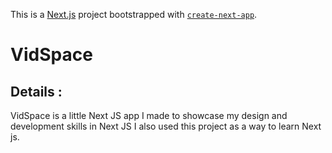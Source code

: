 This is a [Next.js](https://nextjs.org/) project bootstrapped with [`create-next-app`](https://github.com/vercel/next.js/tree/canary/packages/create-next-app).

# VidSpace

## Details :

VidSpace is a little Next JS app I made to showcase my design and development skills in Next JS I also used this project as a way to learn Next js.
